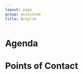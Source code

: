 ```yaml
---
layout: page
group: ecosystem
title: Bitprim
---
```



Agenda
======


Points of Contact
=================

